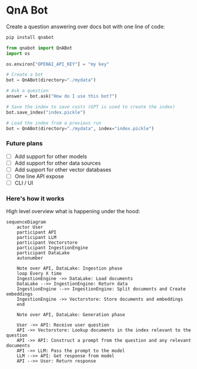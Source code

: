 # QnA Bot

Create a question answering over docs bot with one line of code:

```bash
pip install qnabot
```

```python
from qnabot import QnABot
import os

os.environ["OPENAI_API_KEY"] = "my key"

# Create a bot
bot = QnABot(directory="./mydata")

# Ask a question
answer = bot.ask("How do I use this bot?")

# Save the index to save costs (GPT is used to create the index)
bot.save_index("index.pickle")

# Load the index from a previous run
bot = QnABot(directory="./mydata", index="index.pickle")
```

### Future plans

- [ ] Add support for other models
- [ ] Add support for other data sources
- [ ] Add support for other vector databases
- [ ] One line API expose
- [ ] CLI / UI

### Here's how it works

High level overview what is happening under the hood:

```mermaid
sequenceDiagram
    actor User
    participant API
    participant LLM
    participant Vectorstore
    participant IngestionEngine
    participant DataLake
    autonumber

    Note over API, DataLake: Ingestion phase
    loop Every X time
    IngestionEngine ->> DataLake: Load documents
    DataLake -->> IngestionEngine: Return data
    IngestionEngine -->> IngestionEngine: Split documents and Create embeddings
    IngestionEngine ->> Vectorstore: Store documents and embeddings
    end

    Note over API, DataLake: Generation phase

    User ->> API: Receive user question
    API ->> Vectorstore: Lookup documents in the index relevant to the question
    API ->> API: Construct a prompt from the question and any relevant documents
    API ->> LLM: Pass the prompt to the model
    LLM -->> API: Get response from model
    API -->> User: Return response

```
